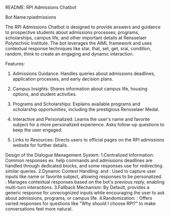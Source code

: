 README: RPI Admissions Chatbot

Bot Name:rpiadmissions

The RPI Admissions Chatbot is designed to provide answers and guidance to prospective students about admissions processes, programs, scholarships, campus life, and other important details at Rensselaer Polytechnic
Institute. The bot leverages the AIML framework and uses contextual response techniques like star, that, set, get, srai, condition, random, think to create an engaging and dynamic interaction.

Features:
1. Admissions Guidance:
Handles queries about admissions deadlines, application processes, and early decision plans.

3. Campus Insights:
Shares information about campus life, housing options, and student activities.
4. Programs and Scholarships:
Explains available programs and scholarship opportunities, including the prestigious Rensselaer Medal.
5. Interactive and Personalized:
Learns the user's name and favorite subject for a more personalized experience.
Asks follow-up questions to keep the user engaged.
6. Links to Resources:
Directs users to official pages on the RPI admissions website for further details.

Design of the Dialogue Management System:
1.Centralized Information:
Common responses ex. help commands and admissions deadlines are handled through dedicated <category> blocks, and some responses use <srai> for redirecting similar queries.
2.Dynamic Context Handling:
<set> and <get>: Used to capture user inputs like name or favorite subject, allowing responses to be personalized.
<that>: Manages contextual responses based on the bot's previous reply, enabling multi-turn interactions.
3.Fallback Mechanism:
By Default, provides a generic response for unrecognized inputs while encouraging the user to ask about admissions, programs, or campus life.
4.Randomization:
<random>: Offers varied responses for questions like "Why should I choose RPI?" to make conversations feel more natural.
